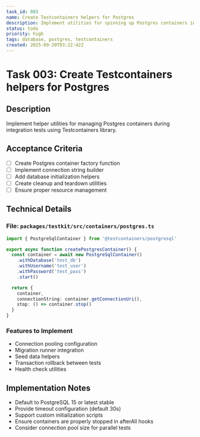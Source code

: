 ```yaml
---
task_id: 003
name: Create Testcontainers helpers for Postgres
description: Implement utilities for spinning up Postgres containers in integration tests
status: todo
priority: high
tags: database, postgres, testcontainers
created: 2025-09-20T03:22:42Z
---
```


# Task 003: Create Testcontainers helpers for Postgres

## Description

Implement helper utilities for managing Postgres containers during integration tests using Testcontainers library.

## Acceptance Criteria

- [ ] Create Postgres container factory function
- [ ] Implement connection string builder
- [ ] Add database initialization helpers
- [ ] Create cleanup and teardown utilities
- [ ] Ensure proper resource management

## Technical Details

### File: `packages/testkit/src/containers/postgres.ts`
```typescript
import { PostgreSqlContainer } from '@testcontainers/postgresql'

export async function createPostgresContainer() {
  const container = await new PostgreSqlContainer()
    .withDatabase('test_db')
    .withUsername('test_user')
    .withPassword('test_pass')
    .start()

  return {
    container,
    connectionString: container.getConnectionUri(),
    stop: () => container.stop()
  }
}
```

### Features to Implement
- Connection pooling configuration
- Migration runner integration
- Seed data helpers
- Transaction rollback between tests
- Health check utilities

## Implementation Notes

- Default to PostgreSQL 15 or latest stable
- Provide timeout configuration (default 30s)
- Support custom initialization scripts
- Ensure containers are properly stopped in afterAll hooks
- Consider connection pool size for parallel tests